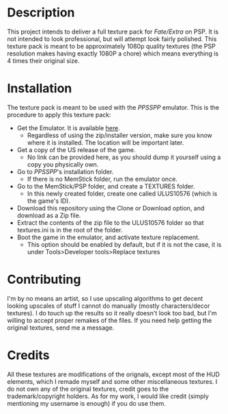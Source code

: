 # Description
This project intends to deliver a full texture pack for *Fate/Extra* on PSP. It is not intended to look professional, but will attempt look fairly polished. This texture pack is meant to be approximately 1080p quality textures (the PSP resolution makes having exactly 1080P a chore) which means everything is 4 times their original size.

# Installation
The texture pack is meant to be used with the *PPSSPP* emulator. This is the procedure to apply this texture pack:
* Get the Emulator. It is available [here](http://www.ppsspp.org/).
  * Regardless of using the zip/installer version, make sure you know where it is installed. The location will be important later.
* Get a copy of the US release of the game.
  * No link can be provided here, as you should dump it yourself using a copy you physically own.
* Go to *PPSSPP*'s installation folder.
  * If there is no MemStick folder, run the emulator once.
* Go to the MemStick/PSP folder, and create a TEXTURES folder.
  * In this newly created folder, create one called ULUS10576 (which is the game's ID).
* Download this repository using the Clone or Download option, and download as a Zip file.
* Extract the contents of the zip file to the ULUS10576 folder so that textures.ini is in the root of the folder.
* Boot the game in the emulator, and activate texture replacement.
  * This option should be enabled by default, but if it is not the case, it is under Tools>Developer tools>Replace textures

# Contributing
I'm by no means an artist, so I use upscaling algorithms to get decent looking upscales of stuff I cannot do manually (mostly characters/decor textures). I do touch up the results so it really doesn't look too bad, but I'm willing to accept proper remakes of the files. If you need help getting the original textures, send me a message.

# Credits
All these textures are modifications of the orignals, except most of the HUD elements, which I remade myself and some other miscellaneous textures. I do not own any of the original textures, credit goes to the trademark/copyright holders. As for my work, I would like credit (simply mentioning my username is enough) if you do use them.
